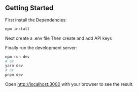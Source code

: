 ## Getting Started

First install the Dependencies:

```bash
npm install 
```
Next create a .env file
Then create and add API keys

Finally run the development server:

```bash
npm run dev
# or
yarn dev
# or
pnpm dev
```

Open [http://localhost:3000](http://localhost:3000) with your browser to see the result.
